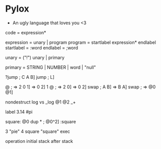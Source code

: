 # Pylox

- An ugly language that loves you <3

code = expression*

expression = unary | program
program = startlabel expression* endlabel
startlabel = :word 
endlabel = ;word 

unary = ("!") unary
      | primary

primary = STRING | NUMBER | word | "null"



?jump ; C A B]
jump ; L]


@ ; => 2 0 1] => 0 2]
1 @ ; => 2 0] => 0 2]
swap ; A B] => B A]
swap ; => @0 @1]

nondestruct
log vs _log
@1 @2 _+

label
3.14 #pi

square: 
@0 dup *
; @0^2]
:square

3 "pie" 4 square "square" exec

operation
  initial stack
  after stack